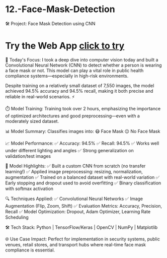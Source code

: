 # 12.-Face-Mask-Detection
🛠️ Project: Face Mask Detection using CNN

# Try the Web App  [click to try](https://facemaskdetectionbyzaidnaeem.streamlit.app/)

🧠 Today's Focus:
I took a deep dive into computer vision today and built a Convolutional Neural Network (CNN) to detect whether a person is wearing a face mask or not. This model can play a vital role in public health compliance systems—especially in high-risk environments.

Despite training on a relatively small dataset of 7,550 images, the model achieved 94.5% accuracy and 94.5% recall, making it both precise and reliable in real-world scenarios. ⚡

⏱️ Model Training:
Training took over 2 hours, emphasizing the importance of optimized architectures and good preprocessing—even with a moderately sized dataset.

📊 Model Summary:
Classifies images into:
😷 Face Mask
😐 No Face Mask

📈 Model Performance:
✅ Accuracy: 94.5%
✅ Recall: 94.5%
✅ Works well under different lighting and angles
✅ Strong generalization on validation/test images

📌 Model Highlights:
✅ Built a custom CNN from scratch (no transfer learning!)
✅ Applied image preprocessing: resizing, normalization, augmentation
✅ Trained on a balanced dataset with real-world variation
✅ Early stopping and dropout used to avoid overfitting
✅ Binary classification with softmax activation

🔍 Techniques Applied:
✅ Convolutional Neural Networks
✅ Image Augmentation (Flip, Zoom, Shift)
✅ Evaluation Metrics: Accuracy, Precision, Recall
✅ Model Optimization: Dropout, Adam Optimizer, Learning Rate Scheduling

🛠️ Tech Stack:
Python | TensorFlow/Keras | OpenCV | NumPy | Matplotlib

🌐 Use Case Impact:
Perfect for implementation in security systems, public venues, retail stores, and transport hubs where real-time face mask compliance is essential.
